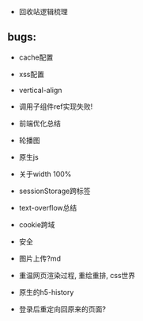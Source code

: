 - 回收站逻辑梳理

## bugs:


- cache配置
- xss配置
- vertical-align


- 调用子组件ref实现失败!

- 前端优化总结
- 轮播图
- 原生js
- 关于width 100%
- sessionStorage跨标签
- text-overflow总结

- cookie跨域

- 安全

- 图片上传?md
- 重温网页渲染过程, 重绘重排, css世界
- 原生的h5-history


- 登录后重定向回原来的页面?


